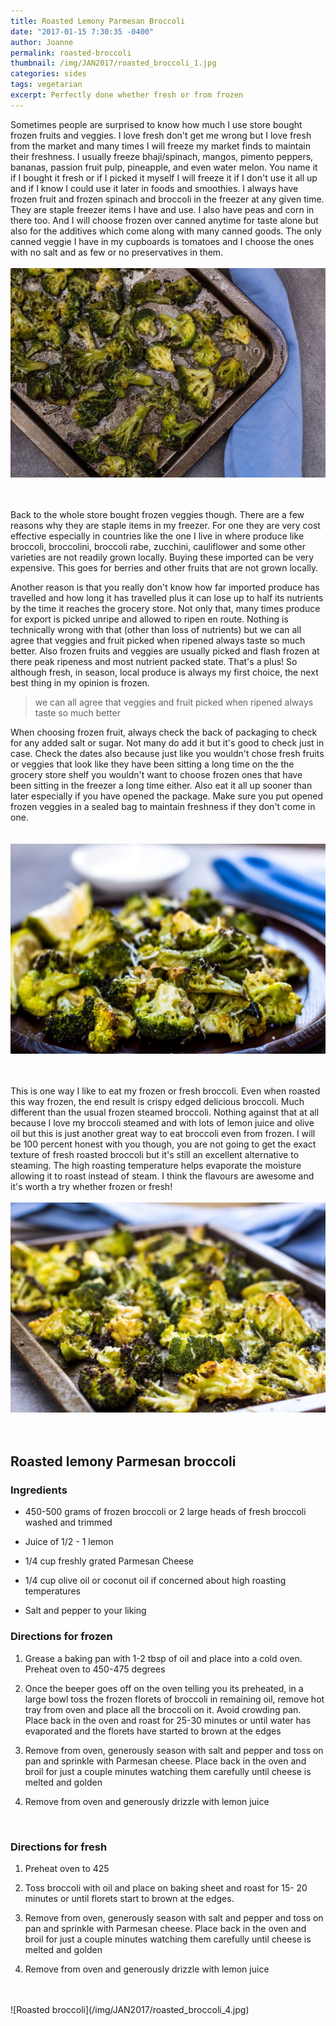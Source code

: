 ```yaml
---
title: Roasted Lemony Parmesan Broccoli
date: "2017-01-15 7:30:35 -0400"
author: Joanne
permalink: roasted-broccoli
thumbnail: /img/JAN2017/roasted_broccoli_1.jpg
categories: sides
tags: vegetarian
excerpt: Perfectly done whether fresh or from frozen
---
```


Sometimes people are surprised to know how much I use store bought frozen fruits and veggies.  I love fresh don't get me wrong but I love fresh from the market and many times I will freeze my market finds to maintain their freshness.  I usually freeze bhaji/spinach, mangos, pimento peppers, bananas, passion fruit pulp, pineapple, and even water melon. You name it if I bought it fresh or if I picked it myself I will freeze it if I don't use it all up and if I know I could use it later in foods and smoothies.  I always have frozen fruit and frozen spinach and broccoli in the freezer at any given time.  They are staple freezer items I have and use.  I also have peas and corn in there too.  And I will choose frozen over canned anytime for taste alone but also for the additives which come along with many canned goods. The only canned veggie I have in my cupboards is tomatoes and I choose the ones with no salt and as few or no preservatives in them.
<br>
<br>
![Roasted broccoli](/img/JAN2017/roasted_broccoli_2.jpg)  
<br>
<br>

Back to the whole store bought  frozen veggies though. There are a few reasons why they are staple items in my freezer. For one they are very cost effective especially in countries like the one I live in where produce like broccoli, broccolini, broccoli rabe, zucchini, cauliflower and some other varieties are not readily grown locally.  Buying these imported can be very expensive.  This goes for berries and other fruits that are not grown locally.
<br>

Another reason is that you really don't know how far imported produce has travelled and how long it has travelled plus it can lose up to half its nutrients by the time it reaches the grocery store.  Not only that, many times produce for export is picked unripe and allowed to ripen en route.  Nothing is technically wrong with that (other than loss of nutrients) but we can all agree that veggies and fruit picked when ripened always taste so much better. Also frozen fruits and veggies are usually picked and flash frozen at there peak ripeness and most nutrient packed state.  That's a plus! So although fresh, in season, local produce is always my first choice, the next best thing in my opinion is frozen.  

> we can all agree that veggies and fruit picked when ripened always taste so much better

When choosing frozen fruit, always check the back of packaging to check for any added salt or sugar.  Not many do add it but it's good to check just in case. Check the dates also because just like you wouldn't chose fresh fruits or veggies that look like they have been sitting a long time on the the grocery store shelf you wouldn't want to choose frozen ones that have been sitting in the freezer a long time either.  Also eat it all up sooner than later especially if you have opened the package.  Make sure you put opened  frozen veggies in a sealed bag to maintain freshness if they don't come in one.  
<br>
<br>
![Roasted broccoli](/img/JAN2017/roasted_broccoli_5.jpg)  
<br>
<br>

This is one way I like to eat my frozen or fresh broccoli.  Even when roasted this way frozen, the end result is crispy edged delicious broccoli.  Much different than the usual frozen steamed broccoli.  Nothing against that at all because I love my broccoli steamed and with lots of lemon juice and olive oil but this is just another great way to eat broccoli even from frozen.  I will be 100 percent honest with you though, you are not going to get the exact texture of fresh roasted broccoli but it's still an excellent alternative to steaming.   The high roasting temperature helps evaporate the moisture allowing it to roast instead of steam. I think the flavours are awesome and it's worth a try whether frozen or fresh!
<br>
<br>
![Roasted broccoli](/img/JAN2017/roasted_broccoli_3.jpg)  
<br>
<br>

## Roasted lemony Parmesan broccoli

### Ingredients
* 450-500 grams of frozen broccoli or 2 large heads of fresh broccoli washed and trimmed

* Juice of 1/2 - 1 lemon

* 1/4 cup freshly grated Parmesan Cheese

* 1/4 cup olive oil or coconut oil if concerned about high roasting temperatures

* Salt and pepper to your liking

### Directions for frozen

1. Grease a baking pan with 1-2 tbsp of oil and place into a cold oven. Preheat oven to 450-475 degrees

1. Once the beeper goes off on the oven telling you its preheated, in a large bowl toss the frozen florets of broccoli in remaining oil, remove hot tray from oven and place all the broccoli on it.  Avoid crowding pan. Place back in the oven and roast for 25-30 minutes or until water has evaporated and the florets have started to brown at the edges

1. Remove from oven, generously season with salt and pepper and toss on pan and sprinkle with Parmesan cheese. Place back in the oven and broil for just a couple minutes watching them carefully until cheese is melted and golden

1. Remove from oven and generously drizzle with lemon juice

<br>

### Directions for fresh

1. Preheat oven to 425

1. Toss broccoli with oil and place on baking sheet and roast for 15- 20 minutes or until florets start to brown at the edges.

1. Remove from oven, generously season with salt and pepper and toss on pan and sprinkle with Parmesan cheese. Place back in the oven and broil for just a couple minutes watching them carefully until cheese is melted and golden

1. Remove from oven and generously drizzle with lemon juice

<br>
<br>
![Roasted broccoli](/img/JAN2017/roasted_broccoli_4.jpg)
